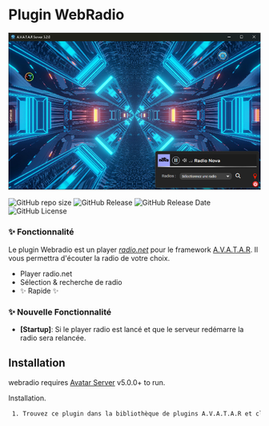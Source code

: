 # Plugin WebRadio

![image desc](./webradio/assets/images/radioAva.png)

![GitHub repo size](https://img.shields.io/github/repo-size/Domodom30/A.V.A.T.A.R-plugin-webradio)
![GitHub Release](https://img.shields.io/badge/version-2.2.0-green)
![GitHub Release Date](https://img.shields.io/badge/Release_Date-31_junuary_2025-yellow)
![GitHub License](https://img.shields.io/github/license/Domodom30/A.V.A.T.A.R-plugin-webradio)

### ✨ Fonctionnalité
Le plugin Webradio est un player [_radio.net_](https://www.radio.net) pour le framework [A.V.A.T.A.R](https://github.com/Avatar-Home-Automation).
Il vous permettra d'écouter la radio de votre choix.

- Player radio.net
- Sélection & recherche de radio
- ✨ Rapide ✨

### ✨ Nouvelle Fonctionnalité
- **[Startup]**: Si le player radio est lancé et que le serveur redémarre la radio sera relancée.

## Installation

webradio requires [Avatar Server](https://github.com/Avatar-Home-Automation) v5.0.0+ to run.

Installation.

```sh
 1. Trouvez ce plugin dans la bibliothèque de plugins A.V.A.T.A.R et cliquez sur `installer`.
```